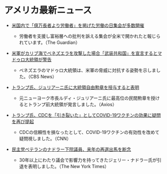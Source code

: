 # アメリカ最新ニュース

- [米国内で「億万長者より労働者」を掲げた労働の日集会が多数開催](https://news.google.com/rss/articles/CBMilgFBVV95cUxOYmptcU1FTjFYVnE3U3p1T0FfeENuM0hqU1FKQmRhb1Z6N3U0aDRMZC1HT2hGYnJENFV2WW5SNDhlOGM1YnhfWW5DNmh5MGNTcURnQUlaQ0Q3bWM3NHZ3UjgxLWRMVURyamtTMkEwZmQ1N01pLVdyTk5GSHRnRW9kVGVRbi1rZU1BZ0gtZm1oVW13M2ZEWVE?oc=5)
  - 労働者を支援し富裕層への批判を訴える集会が全米で開かれたと報じられています。（The Guardian）

- [米軍がカリブ海でベネズエラを攻撃した場合「武装共和国」を宣言するとマドゥロ大統領が警告](https://news.google.com/rss/articles/CBMidEFVX3lxTE1ha0ttZDlaU3dYVWJaS0Q0c1NfN21Ra0QtOFFCaTZmZ0hSekgzVmh2aXl4bHdNaTRrMmpuUXcxZlBpX3VjM19xOXluR2h3MjA2V21YbU1ZSTNmMm5IbnMyZUFWNWhDMXdJZnd6Wjd5ZzB1TWgx0gF6QVVfeXFMUHhrbk1oX2RCd3lldi1ZQW0zMlYxaXVxcW5Sc2pYR2NwbjBSYXgtbWJkVG1JT3dMYUotbVhNblI0WURkMTdTa3IyOVBZRHh3LWE4N096QUtTYUlJczdlUldraU9INjlkLUlRVktWWm5nUnNfbFNJYXVoR0E?oc=5)
  - ベネズエラのマドゥロ大統領は、米軍の脅威に対抗する姿勢を示しました。（CBS News）

- [トランプ氏、ジュリアーニ氏に大統領自由勲章を授与すると表明](https://news.google.com/rss/articles/CBMif0FVX3lxTE0xLTZwZG9xRnIzQURiakQxa3gwaTlEbEtVR2tHRUxtWlNTN19hZm5XTTFmbGtwQ3k1VC1ES0tzc0lKZjhoRWIyYlJ5VGtYdlZ3elR0SGt6MlM0ZTA3dHdNSUJhQTNxV3VwX0hXRW84V1F0Z2NIVUY5dzFKYUtodUU?oc=5)
  - 元ニューヨーク市長ルディ・ジュリアーニ氏に最高位の民間勲章を授けるとトランプ前大統領が発言しました。（Axios）

- [トランプ氏、CDCを「引き裂いた」としてCOVID-19ワクチンの効果に疑問を再び提起](https://news.google.com/rss/articles/CBMickFVX3lxTFBUZmE5U0loMmNBUmt5TWdqS2E2b2Y1TVZsQVM1MTNkdFRtSkJqQ3JWMkdPOVZ3TWtKTGY0ODBJWDRSelFNNlNRU1lCdVAzeHlzY3VuS0gtclRtdzI4a29kV0tGcVpKeXFqWmZXNFBYdEo3Zw?oc=5)
  - CDCの信頼性を損なったとして、COVID-19ワクチンの有効性を改めて疑問視しました。（CNN）

- [民主党ベテランのナドラー下院議員、来年の再選出馬を断念](https://news.google.com/rss/articles/CBMihwFBVV95cUxPYklpVVJ5b3lzcS1NY1VjajdvQW44dGxJNUkxUEtRMldJOWpJdGJyZWh0dHZKTkQyRXZhbTUzdjlGdFFMcFdQNHJXRHY5YzhkZVlmaS0teWRyZ1RCUkxxVldXRU1xWlJfdUNzdkU0cU00WWM0bi1UZ2JKZXZmQVFVajRxRm9UNUk?oc=5)
  - 30年以上にわたり議会で影響力を持ってきたジェリー・ナドラー氏が引退を表明しました。（The New York Times）

